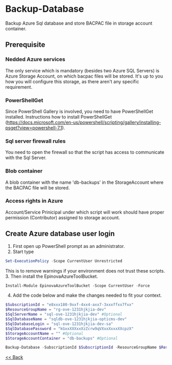 # Backup-Database
Backup Azure Sql database and store BACPAC file in storage account container.

## Prerequisite
### Nedded Azure services
The only service which is mandatory (besides two Azure SQL Servers) is Azure Storage Account, on which bacpac files will be stored. It's up to you how you will configure this storage, as there aren't any specific requirement.  
### PowerShellGet
Since PowerShell Gallery is involved, you need to have PowerShellGet installed. Instructions how to install PowerShellGet (https://docs.microsoft.com/en-us/powershell/scripting/gallery/installing-psget?view=powershell-7.1).
### Sql server firewall rules
You need to open the firewall so that the script has access to communicate with the Sql Server.
### Blob container
A blob container with the name 'db-backups' in the StorageAccount where the BACPAC file will be stored.
### Access rights in Azure
Account/Service Prinicipal under which script will work should have proper permission (Contributor) assigned to storage account.

## Create Azure database user login
1.	First open up PowerShell prompt as an administrator.
2.	Start type 
```powershell
Set-ExecutionPolicy -Scope CurrentUser Unrestricted
```
This is to remove warnings if your environment does not trust these scripts.  
3.	Then install the EpinovaAzureToolBucket. 
```powershell
Install-Module EpinovaAzureToolBucket -Scope CurrentUser -Force
```  
4.	Add the code below and make the changes needed to fit your context.
```powershell
$SubscriptionId = "e8xxx180-9xxf-4xx4-axx7-3xxxffxx7fxx"
$ResourceGroupName = "rg-ove-1231hjkjia-dev"
$SqlServerName = "sql-ove-1231hjkjia-dev" #Optional
$SqlDatabaseName = "sqldb-ove-1231hjkjia-opticms-dev"
$SqlDatabaseLogin = "sql-ove-1231hjkjia-dev-sa"
$SqlDatabasePassword = "kGxxXXXxxXzZcrw9qVXxxXxxxXXcpzX"
$StorageAccountName = "" #Optional
$StorageAccountContainer = "db-backups" #Optional

Backup-Database -SubscriptionId $SubscriptionId -ResourceGroupName $ResourceGroupName -SqlServerName $SqlServerName -SqlDatabaseName $SqlDatabaseName -SqlDatabaseLogin $SqlDatabaseLogin -SqlDatabasePassword $SqlDatabasePassword -StorageAccountName $StorageAccountName -StorageAccountContainer $StorageAccountContainer
```

[<< Back](/README.md)